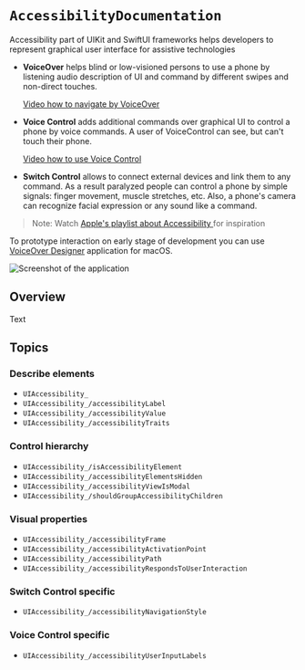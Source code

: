 # ``AccessibilityDocumentation``

Accessibility part of UIKit and SwiftUI frameworks helps developers to represent graphical user interface for assistive technologies

- **VoiceOver** helps blind or low-visioned persons to use a phone by listening audio description of UI and command by different swipes and non-direct touches. 

    [Video how to navigate by VoiceOver](https://www.youtube.com/watch?v=qDm7GiKra28)

- **Voice Control** adds additional commands over graphical UI to control a phone by voice commands. A user of VoiceControl can see, but can't touch their phone. 

    [Video how to use Voice Control](https://www.youtube.com/watch?v=eg22JaZWAgs)

- **Switch Control** allows to connect external devices and link them to any command. As a result paralyzed people can control a phone by simple signals: finger movement, muscle stretches, etc. Also, a phone's camera can recognize facial expression or any sound like a command.

> Note: Watch [Apple's playlist about Accessibility ](https://www.youtube.com/playlist?list=PLIl2EzNYri0cLtSlZowttih25VnSvWITu) for inspiration

To prototype interaction on early stage of development you can use [VoiceOver Designer](https://rubanov.dev/voice-over-designer/) application for macOS.

![Screenshot of the application](VoiceOverDesigner.png)



## Overview

<!--@START_MENU_TOKEN@-->Text<!--@END_MENU_TOKEN@-->

## Topics

### Describe elements

- ``UIAccessibility_``
- ``UIAccessibility_/accessibilityLabel``
- ``UIAccessibility_/accessibilityValue``
- ``UIAccessibility_/accessibilityTraits``

### Control hierarchy
- ``UIAccessibility_/isAccessibilityElement``
- ``UIAccessibility_/accessibilityElementsHidden``
- ``UIAccessibility_/accessibilityViewIsModal``
- ``UIAccessibility_/shouldGroupAccessibilityChildren``


### Visual properties
- ``UIAccessibility_/accessibilityFrame``
- ``UIAccessibility_/accessibilityActivationPoint``
- ``UIAccessibility_/accessibilityPath``
- ``UIAccessibility_/accessibilityRespondsToUserInteraction``

### Switch Control specific
- ``UIAccessibility_/accessibilityNavigationStyle``

### Voice Control specific
- ``UIAccessibility_/accessibilityUserInputLabels``
